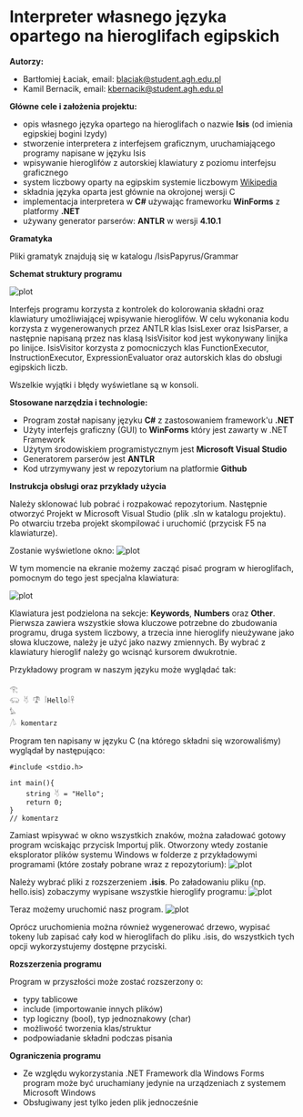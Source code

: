 # Interpreter własnego języka opartego na hieroglifach egipskich

**Autorzy:**
- Bartłomiej Łaciak, email: blaciak@student.agh.edu.pl
- Kamil Bernacik, email: kbernacik@student.agh.edu.pl

**Główne cele i założenia projektu:**
- opis własnego języka opartego na hieroglifach o nazwie **Isis** (od imienia egipskiej bogini Izydy)
- stworzenie interpretera z interfejsem graficznym, uruchamiającego programy napisane w języku Isis
- wpisywanie hieroglifów z autorskiej klawiatury z poziomu interfejsu graficznego
- system liczbowy oparty na egipskim systemie liczbowym [Wikipedia][1]
- składnia języka oparta jest głównie na okrojonej wersji C
- implementacja interpretera w **C#** używając frameworku **WinForms** z platformy **.NET**
- używany generator parserów: **ANTLR** w wersji **4.10.1**

[1]: https://pl.wikipedia.org/wiki/Egipski_system_liczbowy "Egipski system liczbowy"

**Gramatyka**

Pliki gramatyk znajdują się w katalogu /IsisPapyrus/Grammar

**Schemat struktury programu**

![plot](./Images/prog_struct.png)

Interfejs programu korzysta z kontrolek do kolorowania składni oraz klawiatury umożliwiającej wpisywanie hieroglifów. W celu wykonania kodu korzysta z wygenerowanych przez ANTLR klas IsisLexer oraz IsisParser, a następnie napisaną przez nas klasą IsisVisitor kod jest wykonywany linijka po linijce. IsisVisitor korzysta z pomocniczych klas FunctionExecutor, InstructionExecutor, ExpressionEvaluator oraz autorskich klas do obsługi egipskich liczb.

Wszelkie wyjątki i błędy wyświetlane są w konsoli.

**Stosowane narzędzia i technologie:**

- Program został napisany języku **C#** z zastosowaniem framework'u **.NET**
- Użyty interfejs graficzny (GUI) to **WinForms** który jest zawarty w .NET Framework
- Użytym środowiskiem programistycznym jest **Microsoft Visual Studio**
- Generatorem parserów jest **ANTLR**
- Kod utrzymywany jest w repozytorium na platformie **Github**

**Instrukcja obsługi oraz przykłady użycia**

Należy sklonować lub pobrać i rozpakować repozytorium. Następnie otworzyć Projekt w Microsoft Visual Studio (plik .sln w katalogu projektu). Po otwarciu trzeba projekt skompilować i uruchomić (przycisk F5 na klawiaturze).

Zostanie wyświetlone okno:
![plot](./Images/prog_1.jpg)

W tym momencie na ekranie możemy zacząć pisać program w hieroglifach, pomocnym do tego jest specjalna klawiatura:

![plot](./Images/keyboard_1.jpg)

Klawiatura jest podzielona na sekcje: **Keywords**, **Numbers** oraz **Other**. Pierwsza zawiera wszystkie słowa kluczowe potrzebne do zbudowania programu, druga system liczbowy, a trzecia inne hieroglify nieużywane jako słowa kluczowe, należy je użyć jako nazwy zmiennych. By wybrać z klawiatury hieroglif należy go wcisnąć kursorem dwukrotnie.

Przykładowy program w naszym języku może wyglądać tak:

```
𓂀
𓃯 𓄃 𓍝 𓎛Hello𓎛𓋹
𓅊
𓌅 komentarz
```

Program ten napisany w języku C (na którego składni się wzorowaliśmy) wyglądał by następująco:

```
#include <stdio.h>

int main(){
    string 𓄃 = "Hello";
    return 0;
}
// komentarz
```

Zamiast wpisywać w okno wszystkich znaków, można załadować gotowy program wciskając przycisk Importuj plik. Otworzony wtedy zostanie eksplorator plików systemu Windows w folderze z przykładowymi programami (które zostały pobrane wraz z repozytorium):
![plot](./Images/prog_2.jpg)

Należy wybrać pliki z rozszerzeniem **.isis**. Po załadowaniu pliku (np. hello.isis) zobaczymy wypisane wszystkie hieroglify programu:
![plot](./Images/prog_3.jpg)

Teraz możemy uruchomić nasz program.
![plot](./Images/prog_4.jpg)

Oprócz uruchomienia można również wygenerować drzewo, wypisać tokeny lub zapisać cały kod w hieroglifach do pliku .isis, do wszystkich tych opcji wykorzystujemy dostępne przyciski.

**Rozszerzenia programu**

Program w przyszłości może zostać rozszerzony o:
- typy tablicowe
- include (importowanie innych plików)
- typ logiczny (bool), typ jednoznakowy (char)
- możliwość tworzenia klas/struktur
- podpowiadanie składni podczas pisania

**Ograniczenia programu**

- Ze względu wykorzystania .NET Framework dla Windows Forms program może być uruchamiany jedynie na urządzeniach z systemem Microsoft Windows
- Obsługiwany jest tylko jeden plik jednocześnie
